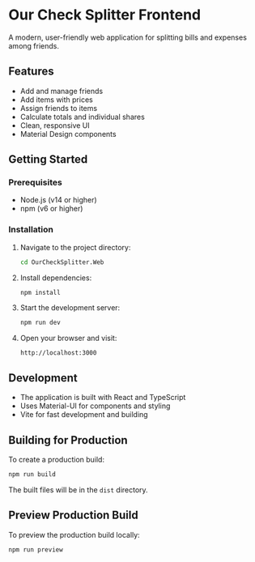 # Our Check Splitter Frontend

A modern, user-friendly web application for splitting bills and expenses among friends.

## Features

- Add and manage friends
- Add items with prices
- Assign friends to items
- Calculate totals and individual shares
- Clean, responsive UI
- Material Design components

## Getting Started

### Prerequisites

- Node.js (v14 or higher)
- npm (v6 or higher)

### Installation

1. Navigate to the project directory:

   ```bash
   cd OurCheckSplitter.Web
   ```

2. Install dependencies:

   ```bash
   npm install
   ```

3. Start the development server:

   ```bash
   npm run dev
   ```

4. Open your browser and visit:
   ```
   http://localhost:3000
   ```

## Development

- The application is built with React and TypeScript
- Uses Material-UI for components and styling
- Vite for fast development and building

## Building for Production

To create a production build:

```bash
npm run build
```

The built files will be in the `dist` directory.

## Preview Production Build

To preview the production build locally:

```bash
npm run preview
```
